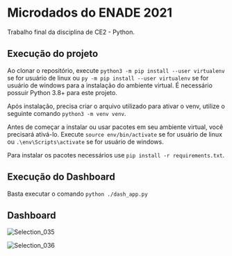 # Microdados do ENADE 2021
Trabalho final da disciplina de CE2 - Python.

## Execução do projeto

Ao clonar o repositório, execute `python3 -m pip install --user virtualenv` se for usuário de linux ou `py -m pip install --user virtualenv` se for usuário de windows para a instalação do ambiente virtual. É necessário possuir Python 3.8+ para este projeto.

Após instalação, precisa criar o arquivo utilizado para ativar o venv, utilize o seguinte comando `python3 -m venv venv`.

Antes de começar a instalar ou usar pacotes em seu ambiente virtual, você precisará ativá-lo. Execute `source env/bin/activate` se for usuário de linux ou `.\env\Scripts\activate` se for usuário de windows.

Para instalar os pacotes necessários use `pip install -r requirements.txt`.

## Execução do Dashboard

Basta executar o comando `python ./dash_app.py`

## Dashboard

![Selection_035](https://github.com/marcelopsfleury/CE2_PYTHON_2023/assets/40003213/8a2f19c0-548d-4413-ae99-33d7344de894)

![Selection_036](https://github.com/marcelopsfleury/CE2_PYTHON_2023/assets/40003213/fba7c735-ca33-4824-a618-f8e3c0dc1d4f)
